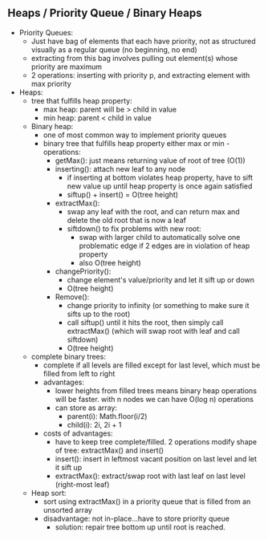 ## Heaps / Priority Queue / Binary Heaps
  - Priority Queues: 
    - Just have bag of elements that each have priority, not as structured visually as a regular queue (no beginning, no end)
    - extracting from this bag involves pulling out element(s) whose priority are maximum
    - 2 operations: inserting with priority p, and extracting element with max priority
  - Heaps: 
    - tree that fulfills heap property: 
      - max heap: parent will be > child in value 
      - min heap: parent < child in value
    - Binary heap: 
      - one of most common way to implement priority queues
      - binary tree that fulfills heap property either max or min
      -operations:
        - getMax(): just means returning value of root of tree (O(1))
        - inserting(): attach new leaf to any node
          - if inserting at bottom violates heap property, have to sift new value up until heap property is once again satisfied
          - siftup() + insert() = O(tree height)
        - extractMax(): 
          - swap any leaf with the root, and can return max and delete the old root that is now a leaf
          - siftdown() to fix problems with new root: 
            - swap with larger child to automatically solve one problematic edge if 2 edges are in violation of heap property
            - also O(tree height)
        - changePriority(): 
          - change element's value/priority and let it sift up or down
          - O(tree height)
        - Remove(): 
          - change priority to infinity (or something to make sure it sifts up to the root)
          - call siftup() until it hits the root, then simply call extractMax() (which will swap root with leaf and call siftdown)
          - O(tree height)
    - complete binary trees: 
      - complete if all levels are filled except for last level, which must be filled from left to right
      - advantages:
        - lower heights from filled trees means binary heap operations will be faster. with n nodes we can have O(log n) operations
        - can store as array:
          - parent(i): Math.floor(i/2)
          - child(i): 2i, 2i + 1 
      - costs of advantages: 
        - have to keep tree complete/filled. 2 operations modify shape of tree: extractMax() and insert()
        - insert(): insert in leftmost vacant position on last level and let it sift up
        - extractMax(): extract/swap root with last leaf on last level (right-most leaf)
    - Heap sort: 
      - sort using extractMax() in a priority queue that is filled from an unsorted array
      - disadvantage: not in-place...have to store priority queue
        - solution: repair tree bottom up until root is reached.